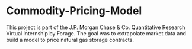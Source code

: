 # Commodity-Pricing-Model
This project is part of the J.P. Morgan Chase &amp; Co. Quantitative Research Virtual Internship by Forage. The goal was to extrapolate market data and build a model to price natural gas storage contracts.
